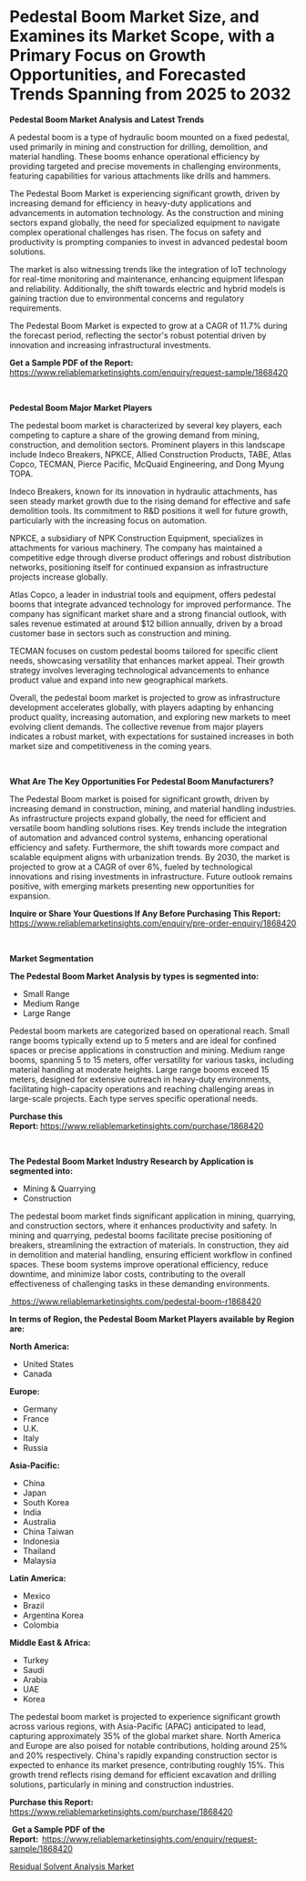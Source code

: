 <p><h1>Pedestal Boom Market Size, and Examines its Market Scope, with a Primary Focus on Growth Opportunities, and Forecasted Trends Spanning from 2025 to 2032</h1></p><p><strong>Pedestal Boom Market Analysis and Latest Trends</strong></p>
<p><p>A pedestal boom is a type of hydraulic boom mounted on a fixed pedestal, used primarily in mining and construction for drilling, demolition, and material handling. These booms enhance operational efficiency by providing targeted and precise movements in challenging environments, featuring capabilities for various attachments like drills and hammers.</p><p>The Pedestal Boom Market is experiencing significant growth, driven by increasing demand for efficiency in heavy-duty applications and advancements in automation technology. As the construction and mining sectors expand globally, the need for specialized equipment to navigate complex operational challenges has risen. The focus on safety and productivity is prompting companies to invest in advanced pedestal boom solutions.</p><p>The market is also witnessing trends like the integration of IoT technology for real-time monitoring and maintenance, enhancing equipment lifespan and reliability. Additionally, the shift towards electric and hybrid models is gaining traction due to environmental concerns and regulatory requirements.</p><p>The Pedestal Boom Market is expected to grow at a CAGR of 11.7% during the forecast period, reflecting the sector's robust potential driven by innovation and increasing infrastructural investments.</p></p>
<p><strong>Get a Sample PDF of the Report:&nbsp;</strong> <a href="https://www.reliablemarketinsights.com/enquiry/request-sample/1868420?utm_campaign=3274&utm_medium=2&utm_source=Github&utm_content=ia&utm_term=08042025&utm_id=pedestal-boom">https://www.reliablemarketinsights.com/enquiry/request-sample/1868420</a></p>
<p>&nbsp;</p>
<p><strong>Pedestal Boom Major Market Players</strong></p>
<p><p>The pedestal boom market is characterized by several key players, each competing to capture a share of the growing demand from mining, construction, and demolition sectors. Prominent players in this landscape include Indeco Breakers, NPKCE, Allied Construction Products, TABE, Atlas Copco, TECMAN, Pierce Pacific, McQuaid Engineering, and Dong Myung TOPA.</p><p>Indeco Breakers, known for its innovation in hydraulic attachments, has seen steady market growth due to the rising demand for effective and safe demolition tools. Its commitment to R&D positions it well for future growth, particularly with the increasing focus on automation.</p><p>NPKCE, a subsidiary of NPK Construction Equipment, specializes in attachments for various machinery. The company has maintained a competitive edge through diverse product offerings and robust distribution networks, positioning itself for continued expansion as infrastructure projects increase globally.</p><p>Atlas Copco, a leader in industrial tools and equipment, offers pedestal booms that integrate advanced technology for improved performance. The company has significant market share and a strong financial outlook, with sales revenue estimated at around $12 billion annually, driven by a broad customer base in sectors such as construction and mining.</p><p>TECMAN focuses on custom pedestal booms tailored for specific client needs, showcasing versatility that enhances market appeal. Their growth strategy involves leveraging technological advancements to enhance product value and expand into new geographical markets.</p><p>Overall, the pedestal boom market is projected to grow as infrastructure development accelerates globally, with players adapting by enhancing product quality, increasing automation, and exploring new markets to meet evolving client demands. The collective revenue from major players indicates a robust market, with expectations for sustained increases in both market size and competitiveness in the coming years.</p></p>
<p>&nbsp;</p>
<p><strong>What Are The Key Opportunities For Pedestal Boom Manufacturers?</strong></p>
<p><p>The Pedestal Boom market is poised for significant growth, driven by increasing demand in construction, mining, and material handling industries. As infrastructure projects expand globally, the need for efficient and versatile boom handling solutions rises. Key trends include the integration of automation and advanced control systems, enhancing operational efficiency and safety. Furthermore, the shift towards more compact and scalable equipment aligns with urbanization trends. By 2030, the market is projected to grow at a CAGR of over 6%, fueled by technological innovations and rising investments in infrastructure. Future outlook remains positive, with emerging markets presenting new opportunities for expansion.</p></p>
<p><strong>Inquire or Share Your Questions If Any Before Purchasing This Report:</strong> <a href="https://www.reliablemarketinsights.com/enquiry/pre-order-enquiry/1868420?utm_campaign=3274&utm_medium=2&utm_source=Github&utm_content=ia&utm_term=08042025&utm_id=pedestal-boom">https://www.reliablemarketinsights.com/enquiry/pre-order-enquiry/1868420</a></p>
<p>&nbsp;</p>
<p><strong>Market Segmentation</strong></p>
<p><strong>The Pedestal Boom Market Analysis by types is segmented into:</strong></p>
<p><ul><li>Small Range</li><li>Medium Range</li><li>Large Range</li></ul></p>
<p><p>Pedestal boom markets are categorized based on operational reach. Small range booms typically extend up to 5 meters and are ideal for confined spaces or precise applications in construction and mining. Medium range booms, spanning 5 to 15 meters, offer versatility for various tasks, including material handling at moderate heights. Large range booms exceed 15 meters, designed for extensive outreach in heavy-duty environments, facilitating high-capacity operations and reaching challenging areas in large-scale projects. Each type serves specific operational needs.</p></p>
<p><strong>Purchase this Report:&nbsp;</strong><a href="https://www.reliablemarketinsights.com/purchase/1868420?utm_campaign=3274&utm_medium=2&utm_source=Github&utm_content=ia&utm_term=08042025&utm_id=pedestal-boom">https://www.reliablemarketinsights.com/purchase/1868420</a></p>
<p>&nbsp;</p>
<p><strong>The Pedestal Boom Market Industry Research by Application is segmented into:</strong></p>
<p><ul><li>Mining & Quarrying</li><li>Construction</li></ul></p>
<p><p>The pedestal boom market finds significant application in mining, quarrying, and construction sectors, where it enhances productivity and safety. In mining and quarrying, pedestal booms facilitate precise positioning of breakers, streamlining the extraction of materials. In construction, they aid in demolition and material handling, ensuring efficient workflow in confined spaces. These boom systems improve operational efficiency, reduce downtime, and minimize labor costs, contributing to the overall effectiveness of challenging tasks in these demanding environments.</p></p>
<p><a href="https://www.reliablemarketinsights.com/pedestal-boom-r1868420?utm_campaign=3274&utm_medium=2&utm_source=Github&utm_content=ia&utm_term=08042025&utm_id=pedestal-boom">&nbsp;https://www.reliablemarketinsights.com/pedestal-boom-r1868420</a></p>
<p><strong>In terms of Region, the Pedestal Boom Market Players available by Region are:</strong></p>
<p>
    <p> <strong> North America: </strong>
        <ul>
            <li>United States</li>
            <li>Canada</li>
        </ul>
        </p> 
    <p> <strong> Europe: </strong>
        <ul>
            <li>Germany</li>
            <li>France</li>
            <li>U.K.</li>
            <li>Italy</li>
            <li>Russia</li>
        </ul>
        </p> 
    <p> <strong> Asia-Pacific: </strong>
        <ul>
            <li>China</li>
            <li>Japan</li>
            <li>South Korea</li>
            <li>India</li>
            <li>Australia</li>
            <li>China Taiwan</li>
            <li>Indonesia</li>
            <li>Thailand</li>
            <li>Malaysia</li>
        </ul>
        </p> 
    <p> <strong> Latin America: </strong>
        <ul>
            <li>Mexico</li>
            <li>Brazil</li>
            <li>Argentina Korea</li>
            <li>Colombia</li>
        </ul>
        </p> 
    <p> <strong> Middle East & Africa: </strong>
        <ul>
            <li>Turkey</li>
            <li>Saudi</li>
            <li>Arabia</li>
            <li>UAE</li>
            <li>Korea</li>
        </ul>
    </p>
    </p>
<p><p>The pedestal boom market is projected to experience significant growth across various regions, with Asia-Pacific (APAC) anticipated to lead, capturing approximately 35% of the global market share. North America and Europe are also poised for notable contributions, holding around 25% and 20% respectively. China's rapidly expanding construction sector is expected to enhance its market presence, contributing roughly 15%. This growth trend reflects rising demand for efficient excavation and drilling solutions, particularly in mining and construction industries.</p></p>
<p><strong>Purchase this Report: </strong><a href="https://www.reliablemarketinsights.com/purchase/1868420?utm_campaign=3274&utm_medium=2&utm_source=Github&utm_content=ia&utm_term=08042025&utm_id=pedestal-boom">https://www.reliablemarketinsights.com/purchase/1868420</a></p>
<p>&nbsp;<strong>Get a Sample PDF of the Report:&nbsp;&nbsp;</strong><a href="https://www.reliablemarketinsights.com/enquiry/request-sample/1868420?utm_campaign=3274&utm_medium=2&utm_source=Github&utm_content=ia&utm_term=08042025&utm_id=pedestal-boom">https://www.reliablemarketinsights.com/enquiry/request-sample/1868420</a></p>
<p><strong></strong></p>
<p><p><a href="https://github.com/donkalucine10/Market-Research-Report-List-1/blob/main/residual-solvent-analysis-market.md?utm_campaign=3274&utm_medium=2&utm_source=Github&utm_content=ia&utm_term=08042025&utm_id=pedestal-boom">Residual Solvent Analysis Market</a></p></p>